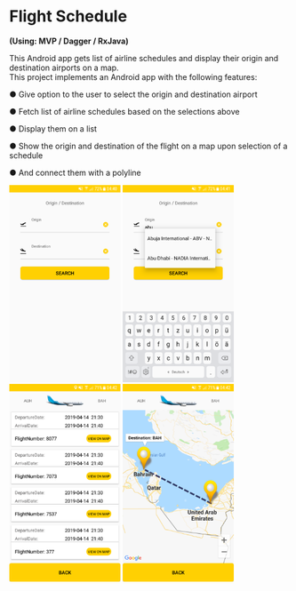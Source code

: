 <p>
 <H1> Flight Schedule </H1>

<B>(Using: MVP / Dagger / RxJava)</B>
<br />

This Android app gets list of airline schedules and display their origin and destination airports on a map.
<br />
This project implements an Android app with the following features:

 ●	Give option to the user to select the origin and destination airport
 
 ●	Fetch list of airline schedules based on the selections above
 
 ●	Display them on a list
 
 ●	Show the origin and destination of the flight on a map upon selection of a schedule
 
 ●	And connect them with a polyline
 
 <img src="Screenshots/Screenshot_1.png" width="200"> <img src="Screenshots/Screenshot_2.png" width="200"> <img src="Screenshots/Screenshot_3.png" width="200"> <img src="Screenshots/Screenshot_4.png" width="200">
 
 </p>
